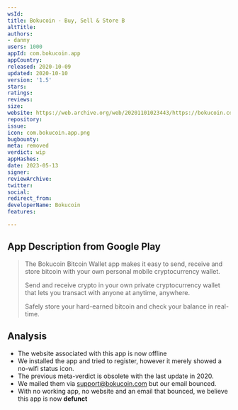 ```yaml
---
wsId: 
title: Bokucoin - Buy, Sell & Store B
altTitle: 
authors:
- danny
users: 1000
appId: com.bokucoin.app
appCountry: 
released: 2020-10-09
updated: 2020-10-10
version: '1.5'
stars: 
ratings: 
reviews: 
size: 
website: https://web.archive.org/web/20201101023443/https://bokucoin.com/
repository: 
issue: 
icon: com.bokucoin.app.png
bugbounty: 
meta: removed
verdict: wip
appHashes: 
date: 2023-05-13
signer: 
reviewArchive: 
twitter: 
social: 
redirect_from: 
developerName: Bokucoin
features: 

---
```


## App Description from Google Play 

> The Bokucoin Bitcoin Wallet app makes it easy to send, receive and store bitcoin with your own personal mobile cryptocurrency wallet. 
>
> Send and receive crypto in your own private cryptocurrency wallet that lets you transact with anyone at anytime, anywhere.
>
> Safely store your hard-earned bitcoin and check your balance in real-time.

## Analysis 

- The website associated with this app is now offline
- We installed the app and tried to register, however it merely showed a no-wifi status icon. 
- The previous meta-verdict is obsolete with the last update in 2020. 
- We mailed them via support@bokucoin.com but our email bounced. 
- With no working app, no website and an email that bounced, we believe this app is now **defunct**


